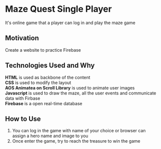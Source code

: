 # Maze Quest Single Player
It's online game that a player can log in and play the maze game

## Motivation
Create a website to practice Firebase

## Technologies Used and Why
**HTML** is used as backbone of the content  
**CSS** is used to modify the layout  
**AOS Animatea on Scroll Library** is used to animate user images  
**Javascript** is used to draw the maze, all the user events and communicate data with Firbase  
**Firebase** is a open real-time database  

## How to Use
1. You can log in the game with name of your choice or browser can assign a hero name and image to you
2. Once enter the game, try to reach the treasure to win the game
